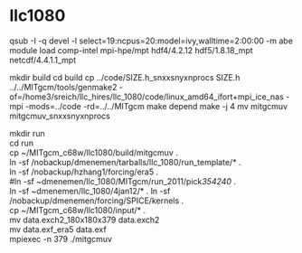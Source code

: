 # llc1080

qsub -I -q devel -l select=19:ncpus=20:model=ivy,walltime=2:00:00 -m abe
module load comp-intel mpi-hpe/mpt hdf4/4.2.12 hdf5/1.8.18_mpt netcdf/4.4.1.1_mpt

mkdir build
cd build
cp ../code/SIZE.h_snxxsnyxnprocs SIZE.h
../../MITgcm/tools/genmake2 -of=/home3/sreich/llc_hires/llc_1080/code/linux_amd64_ifort+mpi_ice_nas -mpi -mods=../code -rd=../../MITgcm
make depend
make -j 4
mv mitgcmuv mitgcmuv_snxxsnyxnprocs

mkdir run  
cd run  
cp ~/MITgcm_c68w/llc1080/build/mitgcmuv .  
ln -sf /nobackup/dmenemen/tarballs/llc_1080/run_template/* .  
ln -sf /nobackup/hzhang1/forcing/era5 .  
#ln -sf ~dmenemen/llc_1080/MITgcm/run_2011/pick*354240* .  
ln -sf ~dmenemen/llc_1080/4jan12/* . 
ln -sf /nobackup/dmenemen/forcing/SPICE/kernels .  
cp ~/MITgcm_c68w/llc1080/input/* .  
mv data.exch2_180x180x379 data.exch2  
mv data.exf_era5 data.exf  
mpiexec -n 379 ./mitgcmuv   


